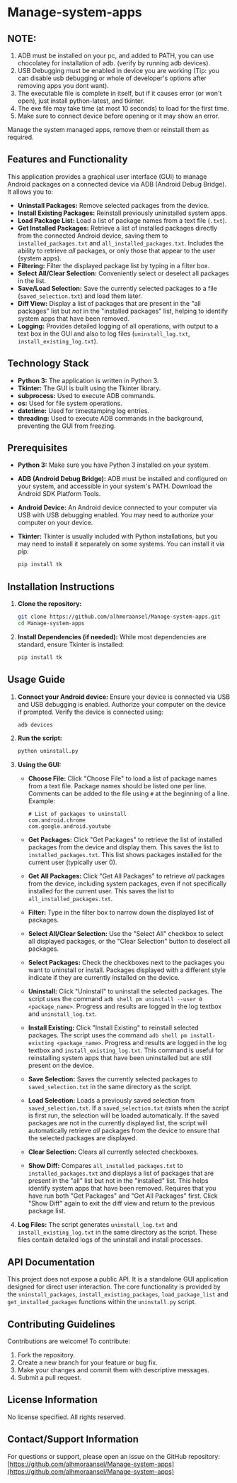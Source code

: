 # Manage-system-apps

## NOTE:
1. ADB must be installed on your pc, and added to PATH, you can use chocolatey for installation of adb. (verify by running adb devices).
2. USB Debugging must be enabled in device you are working (Tip: you can disable usb debugging or whole of developer's options after removing apps you dont want).
3. The executable file is complete in itself, but if it causes error (or won't open), just install python-latest, and tkinter.
4. The exe file may take time (at most 10 seconds) to load for the first time.
5. Make sure to connect device before opening or it may show an error.


Manage the system managed apps, remove them or reinstall them as required.

## Features and Functionality

This application provides a graphical user interface (GUI) to manage Android packages on a connected device via ADB (Android Debug Bridge).  It allows you to:

*   **Uninstall Packages:**  Remove selected packages from the device.
*   **Install Existing Packages:** Reinstall previously uninstalled system apps.
*   **Load Package List:** Load a list of package names from a text file (`.txt`).
*   **Get Installed Packages:** Retrieve a list of installed packages directly from the connected Android device, saving them to `installed_packages.txt` and `all_installed_packages.txt`.  Includes the ability to retrieve *all* packages, or only those that appear to the user (system apps).
*   **Filtering:** Filter the displayed package list by typing in a filter box.
*   **Select All/Clear Selection:** Conveniently select or deselect all packages in the list.
*   **Save/Load Selection:** Save the currently selected packages to a file (`saved_selection.txt`) and load them later.
*   **Diff View:**  Display a list of packages that are present in the "all packages" list but *not* in the "installed packages" list, helping to identify system apps that have been removed.
*   **Logging:** Provides detailed logging of all operations, with output to a text box in the GUI and also to log files (`uninstall_log.txt`, `install_existing_log.txt`).

## Technology Stack

*   **Python 3:** The application is written in Python 3.
*   **Tkinter:**  The GUI is built using the Tkinter library.
*   **subprocess:** Used to execute ADB commands.
*   **os:** Used for file system operations.
*   **datetime:** Used for timestamping log entries.
*   **threading:** Used to execute ADB commands in the background, preventing the GUI from freezing.

## Prerequisites

*   **Python 3:**  Make sure you have Python 3 installed on your system.
*   **ADB (Android Debug Bridge):** ADB must be installed and configured on your system, and accessible in your system's PATH.  Download the Android SDK Platform Tools.
*   **Android Device:** An Android device connected to your computer via USB with USB debugging enabled.  You may need to authorize your computer on your device.
*   **Tkinter:** Tkinter is usually included with Python installations, but you may need to install it separately on some systems. You can install it via pip:

    ```bash
    pip install tk
    ```

## Installation Instructions

1.  **Clone the repository:**

    ```bash
    git clone https://github.com/alhmoraansel/Manage-system-apps.git
    cd Manage-system-apps
    ```

2.  **Install Dependencies (if needed):** While most dependencies are standard, ensure Tkinter is installed:

    ```bash
    pip install tk
    ```

## Usage Guide

1.  **Connect your Android device:** Ensure your device is connected via USB and USB debugging is enabled. Authorize your computer on the device if prompted. Verify the device is connected using:

    ```bash
    adb devices
    ```

2.  **Run the script:**

    ```bash
    python uninstall.py
    ```

3.  **Using the GUI:**

    *   **Choose File:** Click "Choose File" to load a list of package names from a text file. Package names should be listed one per line. Comments can be added to the file using `#` at the beginning of a line.  Example:

        ```
        # List of packages to uninstall
        com.android.chrome
        com.google.android.youtube
        ```

    *   **Get Packages:** Click "Get Packages" to retrieve the list of installed packages from the device and display them. This saves the list to `installed_packages.txt`. This list shows packages installed for the current user (typically user 0).
    *   **Get All Packages:** Click "Get All Packages" to retrieve *all* packages from the device, including system packages, even if not specifically installed for the current user. This saves the list to `all_installed_packages.txt`.
    *   **Filter:** Type in the filter box to narrow down the displayed list of packages.
    *   **Select All/Clear Selection:** Use the "Select All" checkbox to select all displayed packages, or the "Clear Selection" button to deselect all packages.
    *   **Select Packages:** Check the checkboxes next to the packages you want to uninstall or install. Packages displayed with a different style indicate if they are currently installed on the device.
    *   **Uninstall:** Click "Uninstall" to uninstall the selected packages.  The script uses the command `adb shell pm uninstall --user 0 <package_name>`.  Progress and results are logged in the log textbox and `uninstall_log.txt`.
    *   **Install Existing:** Click "Install Existing" to reinstall selected packages. The script uses the command `adb shell pm install-existing <package_name>`. Progress and results are logged in the log textbox and `install_existing_log.txt`. This command is useful for reinstalling system apps that have been uninstalled but are still present on the device.
    *   **Save Selection:** Saves the currently selected packages to `saved_selection.txt` in the same directory as the script.
    *   **Load Selection:** Loads a previously saved selection from `saved_selection.txt`. If a `saved_selection.txt` exists when the script is first run, the selection will be loaded automatically.  If the saved packages are not in the currently displayed list, the script will automatically retrieve *all* packages from the device to ensure that the selected packages are displayed.
    *   **Clear Selection:** Clears all currently selected checkboxes.
    *   **Show Diff:**  Compares `all_installed_packages.txt` to `installed_packages.txt` and displays a list of packages that are present in the "all" list but not in the "installed" list.  This helps identify system apps that have been removed.  Requires that you have run both "Get Packages" and "Get All Packages" first.  Click "Show Diff" again to exit the diff view and return to the previous package list.

4.  **Log Files:** The script generates `uninstall_log.txt` and `install_existing_log.txt` in the same directory as the script. These files contain detailed logs of the uninstall and install processes.

## API Documentation

This project does not expose a public API. It is a standalone GUI application designed for direct user interaction.  The core functionality is provided by the `uninstall_packages`, `install_existing_packages`, `load_package_list` and `get_installed_packages` functions within the `uninstall.py` script.

## Contributing Guidelines

Contributions are welcome! To contribute:

1.  Fork the repository.
2.  Create a new branch for your feature or bug fix.
3.  Make your changes and commit them with descriptive messages.
4.  Submit a pull request.

## License Information

No license specified. All rights reserved.

## Contact/Support Information

For questions or support, please open an issue on the GitHub repository: [https://github.com/alhmoraansel/Manage-system-apps](https://github.com/alhmoraansel/Manage-system-apps)
